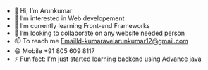- 👋 Hi, I’m Arunkumar
- 👀 I’m interested in Web developement
- 🌱 I’m currently learning Front-end Frameworks
- 💞️ I’m looking to collaborate on any website needed person
- 📫 To reach me EmailId-kumaravelarunkumar12@gmail.com
- 😄 Mobile +91 805 609 8117
- ⚡ Fun fact: I'm just started learning backend using Advance java

<!---
Arun131199/Arun131199 is a ✨ special ✨ repository because its `README.md` (this file) appears on your GitHub profile.
You can click the Preview link to take a look at your changes.
--->

